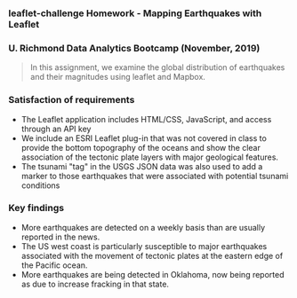 ### leaflet-challenge Homework - Mapping Earthquakes with Leaflet

### U. Richmond Data Analytics Bootcamp (November, 2019)

> In this assignment, we examine the global distribution of earthquakes and their
> magnitudes using leaflet and Mapbox.

### Satisfaction of requirements

* The Leaflet application includes HTML/CSS, JavaScript, and access through an API key
* We include an ESRI Leaflet plug-in that was not covered in class to provide the bottom topography of the oceans and show the clear association of the tectonic plate layers with major geological features.
* The tsunami "tag" in the USGS JSON data was also used to add a marker to those earthquakes that were associated with potential tsunami conditions

### Key findings

* More earthquakes are detected on a weekly basis than are usually reported in the news.
* The US west coast is particularly susceptible to major earthquakes associated with the movement of tectonic plates at the eastern edge of the Pacific ocean.
* More earthquakes are being detected in Oklahoma, now being reported as due to increase fracking in that state.


